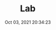 ---
id: 57
title: Lab 
file-slug: lab
date: Oct 03, 2021 20:34:23
feature: false
category: icons
angle: dynamic
clay: https://3dicons.sgp1.cdn.digitaloceanspaces.com/v1/dynamic/clay/lab-dynamic-clay.png
gradient: https://3dicons.sgp1.cdn.digitaloceanspaces.com/v1/dynamic/gradient/lab-dynamic-gradient.png
color: https://3dicons.sgp1.cdn.digitaloceanspaces.com/v1/dynamic/color/lab-dynamic-color.png
premium: https://3dicons.sgp1.cdn.digitaloceanspaces.com/v1/dynamic/premium/lab-dynamic-premium.png
---